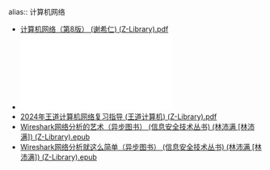alias:: 计算机网络

- [计算机网络（第8版） (谢希仁) (Z-Library).pdf](../assets/计算机网络（第8版）_(谢希仁)_(Z-Library)_1698143529085_0.pdf)
- ![计算机网络：自顶向下方法(原书第7版) (詹姆斯·F.库罗斯) (Z-Library).pdf](../assets/计算机网络：自顶向下方法(原书第7版)_(詹姆斯·F.库罗斯)_(Z-Library)_1698143540090_0.pdf)
- [2024年王道计算机网络复习指导 (王道计算机) (Z-Library).pdf](../assets/2024年王道计算机网络复习指导_(王道计算机)_(Z-Library)_1698143547948_0.pdf)
- [Wireshark网络分析的艺术（异步图书） (信息安全技术丛书) (林沛满 [林沛满]) (Z-Library).epub](../assets/Wireshark网络分析的艺术（异步图书）_(信息安全技术丛书)_(林沛满_[林沛满])_(Z-Library)_1698144319239_0.epub)
- [Wireshark网络分析就这么简单（异步图书） (信息安全技术丛书) (林沛满 [林沛满]) (Z-Library).epub](../assets/Wireshark网络分析就这么简单（异步图书）_(信息安全技术丛书)_(林沛满_[林沛满])_(Z-Library)_1698144325628_0.epub)